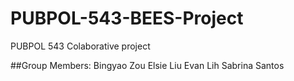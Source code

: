 # PUBPOL-543-BEES-Project
PUBPOL 543 Colaborative project

##Group Members:
Bingyao Zou
Elsie Liu
Evan Lih
Sabrina Santos


